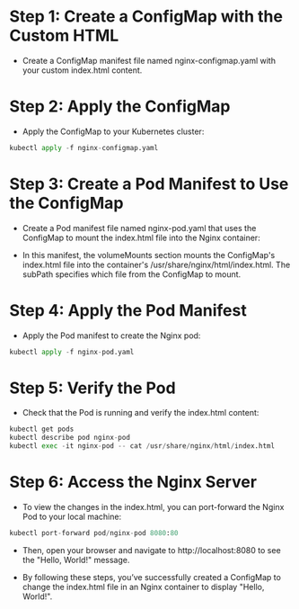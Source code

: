 # Step 1: Create a ConfigMap with the Custom HTML
* Create a ConfigMap manifest file named nginx-configmap.yaml with your custom index.html content.

# Step 2: Apply the ConfigMap
* Apply the ConfigMap to your Kubernetes cluster:
```python
kubectl apply -f nginx-configmap.yaml
```

# Step 3: Create a Pod Manifest to Use the ConfigMap
* Create a Pod manifest file named nginx-pod.yaml that uses the ConfigMap to mount the index.html file into the Nginx container:

* In this manifest, the volumeMounts section mounts the ConfigMap's index.html file into the container's /usr/share/nginx/html/index.html. The subPath specifies which file from the ConfigMap to mount.

# Step 4: Apply the Pod Manifest
* Apply the Pod manifest to create the Nginx pod:
```python
kubectl apply -f nginx-pod.yaml
```
# Step 5: Verify the Pod
* Check that the Pod is running and verify the index.html content:
```python
kubectl get pods
kubectl describe pod nginx-pod
kubectl exec -it nginx-pod -- cat /usr/share/nginx/html/index.html
```
# Step 6: Access the Nginx Server
* To view the changes in the index.html, you can port-forward the Nginx Pod to your local machine:

```python
kubectl port-forward pod/nginx-pod 8080:80
```
* Then, open your browser and navigate to http://localhost:8080 to see the "Hello, World!" message.

* By following these steps, you’ve successfully created a ConfigMap to change the index.html file in an Nginx container to display "Hello, World!".